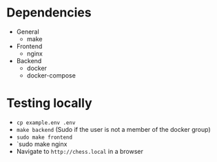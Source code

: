 # Dependencies

- General
  - make
- Frontend
  - nginx
- Backend
  - docker
  - docker-compose

# Testing locally

- `cp example.env .env`
- `make backend` (Sudo if the user is not a member of the docker group)
- `sudo make frontend`
- `sudo make nginx
- Navigate to `http://chess.local` in a browser
